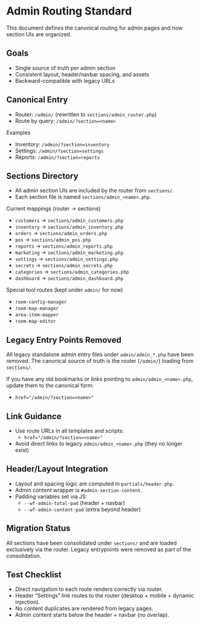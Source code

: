 # Admin Routing Standard

This document defines the canonical routing for admin pages and how section UIs are organized.

## Goals
- Single source of truth per admin section
- Consistent layout, header/navbar spacing, and assets
- Backward-compatible with legacy URLs

## Canonical Entry
- Router: `/admin/` (rewritten to `sections/admin_router.php`)
- Route by query: `/admin/?section=<name>`

Examples
- Inventory: `/admin/?section=inventory`
- Settings: `/admin/?section=settings`
- Reports: `/admin/?section=reports`

## Sections Directory
- All admin section UIs are included by the router from `sections/`.
- Each section file is named `sections/admin_<name>.php`.

Current mappings (router -> sections)
- `customers` → `sections/admin_customers.php`
- `inventory` → `sections/admin_inventory.php`
- `orders` → `sections/admin_orders.php`
- `pos` → `sections/admin_pos.php`
- `reports` → `sections/admin_reports.php`
- `marketing` → `sections/admin_marketing.php`
- `settings` → `sections/admin_settings.php`
- `secrets` → `sections/admin_secrets.php`
- `categories` → `sections/admin_categories.php`
- `dashboard` → `sections/admin_dashboard.php`

Special tool routes (kept under `admin/` for now)
- `room-config-manager`
- `room-map-manager`
- `area-item-mapper`
- `room-map-editor`

## Legacy Entry Points Removed
All legacy standalone admin entry files under `admin/admin_*.php` have been removed. The canonical source of truth is the router (`/admin/`) loading from `sections/`.

If you have any old bookmarks or links pointing to `admin/admin_<name>.php`, update them to the canonical form:

- `href="/admin/?section=<name>"`

## Link Guidance
- Use route URLs in all templates and scripts:
  - `href="/admin/?section=<name>"`
- Avoid direct links to legacy `admin/admin_<name>.php` (they no longer exist)

## Header/Layout Integration
- Layout and spacing logic are computed in `partials/header.php`.
- Admin content wrapper is `#admin-section-content`.
- Padding variables set via JS:
  - `--wf-admin-total-pad` (header + navbar)
  - `--wf-admin-content-pad` (extra beyond header)

## Migration Status
All sections have been consolidated under `sections/` and are loaded exclusively via the router. Legacy entrypoints were removed as part of the consolidation.

## Test Checklist
- Direct navigation to each route renders correctly via router.
- Header “Settings” link routes to the router (desktop + mobile + dynamic injection).
- No content duplicates are rendered from legacy pages.
- Admin content starts below the header + navbar (no overlap).
